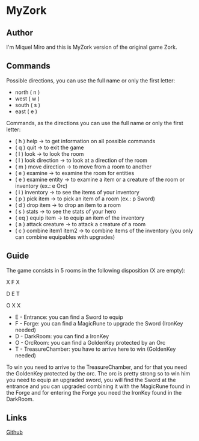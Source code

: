 # MyZork
## Author
I'm Miquel Miro and this is MyZork version of the original game Zork.
## Commands
Possible directions, you can use the full name or only the first letter:
* north ( n )
* west ( w )
* south ( s )
* east ( e )

Commands, as the directions you can use the full name or only the first letter:
* ( h ) help -> to get information on all possible commands
* ( q ) quit -> to exit the game
* ( l ) look -> to look the room
* ( l ) look direction -> to look at a direction of the room
* ( m ) move direction -> to move from a room to another
* ( e ) examine -> to examine the room for entities
* ( e ) examine entity -> to examine a item or a creature of the room or inventory (ex.: e Orc)
* ( i ) inventory -> to see the items of your inventory
* ( p ) pick item -> to pick an item of a room (ex.: p Sword)
* ( d ) drop item -> to drop an item to a room
* ( s ) stats -> to see the stats of your hero
* ( eq ) equip item -> to equip an item of the inventory
* ( a ) attack creature -> to attack a creature of a room
* ( c ) combine item1 item2 -> to combine items of the inventory (you only can combine equipables with upgrades)

## Guide
The game consists in 5 rooms in the following disposition (X are empty):

X F X

D E T

O X X


* E - Entrance: you can find a Sword to equip
* F - Forge: you can find a MagicRune to upgrade the Sword (IronKey needed)
* D - DarkRoom: you can find a IronKey
* O - OrcRoom: you can find a GoldenKey protected by an Orc
* T - TreasureChamber: you have to arrive here to win (GoldenKey needed)

To win you need to arrive to the TreasureChamber, and for that you need the GoldenKey protected by the orc. The orc is pretty strong so to win him you need to equip an upgraded sword, you will find the Sword at the entrance and you can upgraded combining it with the MagicRune found in the Forge and for entering the Forge you need the IronKey found in the DarkRoom.

## Links

[Github](https://github.com/miquelmiro3/MyZork)